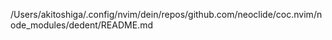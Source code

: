 /Users/akitoshiga/.config/nvim/dein/repos/github.com/neoclide/coc.nvim/node_modules/dedent/README.md